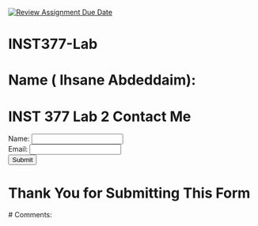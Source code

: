 [![Review Assignment Due Date](https://classroom.github.com/assets/deadline-readme-button-22041afd0340ce965d47ae6ef1cefeee28c7c493a6346c4f15d667ab976d596c.svg)](https://classroom.github.com/a/LHOh9PUe)
# INST377-Lab

# Name ( Ihsane Abdeddaim):
<!DOCTYPE html>
<html lang="en">
<head>
    <meta charset="UTF-8">
    <meta name="viewport" content="width=device-width, initial-scale=1.0">
    <title>INST 377 Lab 2 Contact Me</title>
    <link rel="stylesheet" href="styles.css">
</head>
<body>
    <h1>INST 377 Lab 2 Contact Me</h1>
    <form action="thankyou.html" method="get">
        <div class="input-container">
            <label for="name">Name:</label>
            <input type="text" id="name" name="name" required>
        </div>
        <div class="input-container">
            <label for="email">Email:</label>
            <input type="email" id="email" name="email" required>
        </div>
        <button type="submit" class="submit-btn">Submit</button>
    </form>
</body>
</html>

<!DOCTYPE html>
<html lang="en">
<head>
    <meta charset="UTF-8">
    <meta name="viewport" content="width=device-width, initial-scale=1.0">
    <title>INST 377 Lab 2 Contact Me</title>
    <link rel="stylesheet" href="styles.css">
</head>
<body>
    <h1>Thank You for Submitting This Form</h1>
</body>
</html>
# Comments: 
